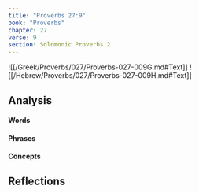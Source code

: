 ```yaml
---
title: "Proverbs 27:9"
book: "Proverbs"
chapter: 27
verse: 9
section: Solomonic Proverbs 2
---
```

![[/Greek/Proverbs/027/Proverbs-027-009G.md#Text]]
![[/Hebrew/Proverbs/027/Proverbs-027-009H.md#Text]]

## Analysis

#### Words

#### Phrases

#### Concepts

## Reflections
